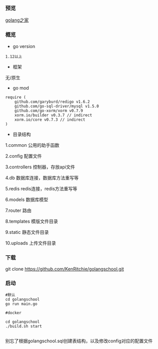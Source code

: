 
###  预览

[golang之家](https://www.golangschool.com)


### 概览

- go version 

```1.12以上```

- 框架

无/原生

- go mod 

```
require (
	github.com/garyburd/redigo v1.6.2
	github.com/go-sql-driver/mysql v1.5.0
	github.com/go-xorm/xorm v0.7.9
	xorm.io/builder v0.3.7 // indirect
	xorm.io/core v0.7.3 // indirect
)
```
- 目录结构

1.common 公用的助手函数

2.config 配置文件

3.controllers 控制器，存放api文件

4.db 数据库连接，数据库方法重写等

5.redis redis连接，redis方法重写等

6.models 数据库模型

7.router 路由

8.templates 模版文件目录

9.static 静态文件目录

10.uploads 上传文件目录


### 下载
git clone https://github.com/KenRitchie/golangschool.git

### 启动

```
#默认
cd golangschool
go run main.go

#docker

cd golangschool
./build.sh start


```
别忘了根据golangschool.sql创建表结构，以及修改config对应的配置文件





